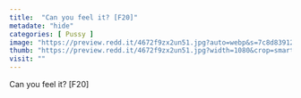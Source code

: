 ```yaml
---
title:  "Can you feel it? [F20]"
metadate: "hide"
categories: [ Pussy ]
image: "https://preview.redd.it/4672f9zx2un51.jpg?auto=webp&s=7c8d83912c43409053de29c55ddbc00d910dc527"
thumb: "https://preview.redd.it/4672f9zx2un51.jpg?width=1080&crop=smart&auto=webp&s=ad075a6ed77bbc35940fde4d6187cb612f0246e0"
visit: ""
---
```

Can you feel it? [F20]
